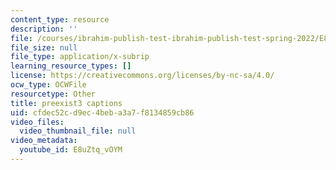 ```yaml
---
content_type: resource
description: ''
file: /courses/ibrahim-publish-test-ibrahim-publish-test-spring-2022/E8uZtq_vOYM_captions.webvtt
file_size: null
file_type: application/x-subrip
learning_resource_types: []
license: https://creativecommons.org/licenses/by-nc-sa/4.0/
ocw_type: OCWFile
resourcetype: Other
title: preexist3 captions
uid: cfdec52c-d9ec-4beb-a3a7-f8134859cb86
video_files:
  video_thumbnail_file: null
video_metadata:
  youtube_id: E8uZtq_vOYM
---
```

